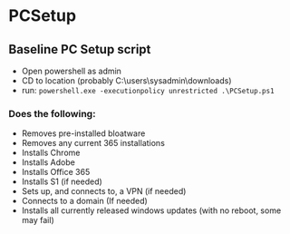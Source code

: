 # PCSetup
## Baseline PC Setup script

- Open powershell as admin  
- CD to location (probably C:\users\sysadmin\downloads)  
- run: `powershell.exe -executionpolicy unrestricted .\PCSetup.ps1`

### Does the following:  
  - Removes pre-installed bloatware  
  - Removes any current 365 installations  
  - Installs Chrome  
  - Installs Adobe  
  - Installs Office 365  
  - Installs S1 (if needed)  
  - Sets up, and connects to, a VPN (if needed)  
  - Connects to a domain (If needed)  
  - Installs all currently released windows updates (with no reboot, some may fail)  
